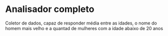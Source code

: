 # Analisador completo 
 Coletor de dados, capaz de responder média entre as idades, o nome do homem mais velho
e  a quantad de mulheres com a idade abaixo de 20 anos
